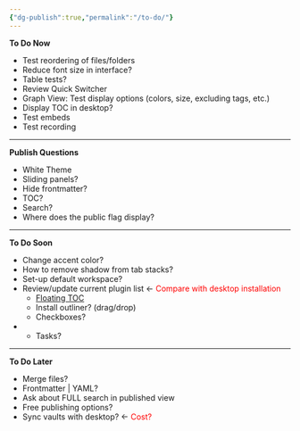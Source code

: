 ```yaml
---
{"dg-publish":true,"permalink":"/to-do/"}
---
```


**To Do Now**
- Test reordering of files/folders
- Reduce font size in interface?
- Table tests?
- Review Quick Switcher
- Graph View: Test display options (colors, size, excluding tags, etc.)
- Display TOC in desktop?
- Test embeds
- Test recording

---

**Publish Questions**
- White Theme
- Sliding panels?
- Hide frontmatter?
- TOC?
- Search?
- Where does the public flag display?

---

**To Do Soon**
- Change accent color?
- How to remove shadow from tab stacks?
- Set-up default workspace?
- Review/update current plugin list <- <font color="#ff0000">Compare with desktop installation</font>
	- [Floating TOC]()
	- Install outliner? (drag/drop)
	- Checkboxes?
- 
	- Tasks?

---

**To Do Later**
- Merge files?
- Frontmatter | YAML?
- Ask about FULL search in published view
- Free publishing options?
- Sync vaults with desktop? <- <font color="#ff0000">Cost?</font>

